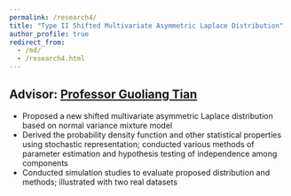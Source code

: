 ```yaml
---
permalink: /research4/
title: "Type II Shifted Multivariate Asymmetric Laplace Distribution"
author_profile: true
redirect_from: 
  - /md/
  - /research4.html
---
```



## Advisor: [Professor Guoliang Tian](https://faculty.sustech.edu.cn/tiangl/en/)

*	Proposed a new shifted multivariate asymmetric Laplace distribution based on normal variance mixture model
*	Derived the probability density function and other statistical properties using stochastic representation; conducted various methods of parameter estimation and hypothesis testing of independence among components
*	Conducted simulation studies to evaluate proposed distribution and methods; illustrated with two real datasets

